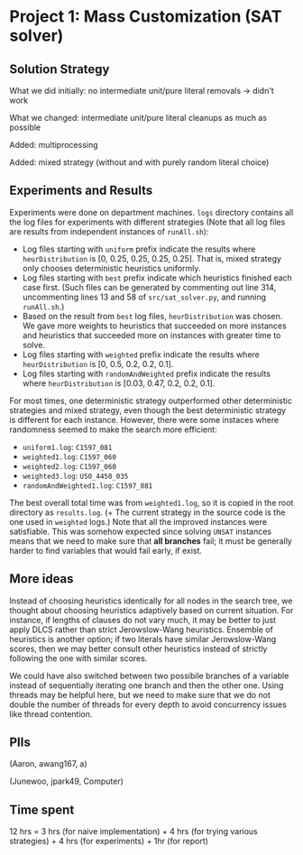 # Project 1: Mass Customization (SAT solver)

## Solution Strategy

What we did initially: no intermediate unit/pure literal removals -> didn't work

What we changed: intermediate unit/pure literal cleanups as much as possible

Added: multiprocessing

Added: mixed strategy (without and with purely random literal choice)

## Experiments and Results

Experiments were done on department machines. `logs` directory contains all the log files for experiments with different strategies (Note that all log files are results from independent instances of `runAll.sh`):

- Log files starting with `uniform` prefix indicate the results where `heurDistribution` is [0, 0.25, 0.25, 0.25, 0.25]. That is, mixed strategy only chooses deterministic heuristics uniformly.
- Log files starting with `best` prefix indicate which heuristics finished each case first. (Such files can be generated by commenting out line 314, uncommenting lines 13 and 58 of `src/sat_solver.py`, and running `runAll.sh`.)
- Based on the result from `best` log files, `heurDistribution` was chosen. We gave more weights to heuristics that succeeded on more instances and heuristics that succeeded more on instances with greater time to solve.
- Log files starting with `weighted` prefix indicate the results where `heurDistribution` is [0, 0.5, 0.2, 0.2, 0.1].
- Log files starting with `randomAndWeighted` prefix indicate the results where `heurDistribution` is [0.03, 0.47, 0.2, 0.2, 0.1].

For most times, one deterministic strategy outperformed other deterministic strategies and mixed strategy, even though the best deterministic strategy is different for each instance. However, there were some instaces where randomness seemed to make the search more efficient:

- `uniform1.log`: `C1597_081`
- `weighted1.log`: `C1597_060`
- `weighted2.log`: `C1597_060`
- `weighted3.log`: `U50_4450_035`
- `randomAndWeighted1.log`: `C1597_081`

The best overall total time was from `weighted1.log`, so it is copied in the root directory as `results.log`. (+ The current strategy in the source code is the one used in `weighted` logs.) Note that all the improved instances were satisfiable. This was somehow expected since solving `UNSAT` instances means that we need to make sure that **all branches** fail; it must be generally harder to find variables that would fail early, if exist.

## More ideas

Instead of choosing heuristics identically for all nodes in the search tree, we thought about choosing heuristics adaptively based on current situation. For instance, if lengths of clauses do not vary much, it may be better to just apply DLCS rather than strict Jerowslow-Wang heuristics. Ensemble of heuristics is another option; if two literals have similar Jerowslow-Wang scores, then we may better consult other heuristics instead of strictly following the one with similar scores. 

We could have also switched between two possibile branches of a variable instead of sequentially iterating one branch and then the other one. Using threads may be helpful here, but we need to make sure that we do not double the number of threads for every depth to avoid concurrency issues like thread contention.
## PIIs
(Aaron, awang167, a)

(Junewoo, jpark49, Computer)

## Time spent

12 hrs = 3 hrs (for naive implementation) + 4 hrs (for trying various strategies) + 4 hrs (for experiments) + 1hr (for report)